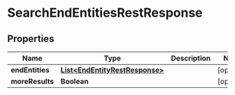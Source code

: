 

# SearchEndEntitiesRestResponse


## Properties

| Name | Type | Description | Notes |
|------------ | ------------- | ------------- | -------------|
|**endEntities** | [**List&lt;EndEntityRestResponse&gt;**](EndEntityRestResponse.md) |  |  [optional] |
|**moreResults** | **Boolean** |  |  [optional] |



